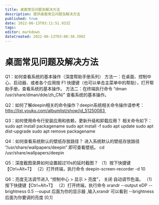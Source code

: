 ```yaml
---
title: 桌面常见问题及解决方法
description: 提供桌面常见问题及解决方法
published: true
date: 2022-06-13T03:11:51.933Z
tags: 
editor: markdown
dateCreated: 2022-06-13T03:00:38.399Z
---
```


# 桌面常见问题及解决方法
Q1：如何查看系统的基本操作（深度帮助手册系列）
		方法一：在桌面、控制中心、启动器、或者各个应用按 F1 快捷键（也可以单击主菜单中的帮助），打开帮助手册，查看系统的基本操作。
		方法二：在终端执行命令 “dman /usr/share/dman/dde/zh_CN/” 查看系统的基本操作。
    
Q2：如何了解deepin相关的命令操作？deepin系统相关命令操作请参考：	
		http://list.youku.com/albumlist/show/id_51250083 
    
Q3：如何使用命令行安装应用和依赖，更新升级和卸载应用？
		相关命令如下：
    sudo apt install packagename
    sudo apt install -f
    sudo apt update
    sudo apt dist-upgrade
    sudo apt remove packagename
    
Q4：如何查看系统默认的壁纸存放路径？
		进入系统默认的壁纸存放路径 “/usr/share/wallpapers/deepin” 即可查看壁纸。
		cd /usr/share/wallpapers/deepin
    
Q5：深度截图录屏如何设置超过10s的延时截图？
		（1）按下快捷键【Ctrl+Alt+T】
    （2）打开终端，执行命令 deepin-screen-recorder -d 10
    
Q6：亮度无法调节进入 “控制中心 > 显示 > 亮度”， 关闭 自动调节色温。
		（1）按下快捷键【Ctrl+Alt+T】
    （2）打开终端，执行命令 xrandr --output eDP --brightness 0.5
    		--ouput 后面为你的显示器 ,输入xrandr 可以看到
        --brightness 后面为你要调的亮度 [0,1]


    
